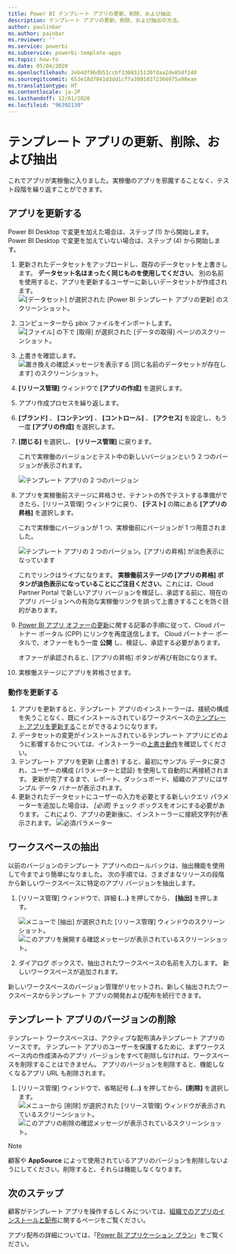 ```yaml
---
title: Power BI テンプレート アプリの更新、削除、および抽出
description: テンプレート アプリの更新、削除、および抽出の方法。
author: paulinbar
ms.author: painbar
ms.reviewer: ''
ms.service: powerbi
ms.subservice: powerbi-template-apps
ms.topic: how-to
ms.date: 05/04/2020
ms.openlocfilehash: 2eb4df96db51ccbf3308315130fdaa2de85df240
ms.sourcegitcommit: 653e18d7041d3dd1cf7a38010372366975a98eae
ms.translationtype: HT
ms.contentlocale: ja-JP
ms.lasthandoff: 12/01/2020
ms.locfileid: "96392130"
---
```

# <a name="update-delete-and-extract-template-app"></a>テンプレート アプリの更新、削除、および抽出

これでアプリが実稼働に入りました。実稼働のアプリを邪魔することなく、テスト段階を繰り返すことができます。
## <a name="update-your-app"></a>アプリを更新する

Power BI Desktop で変更を加えた場合は、ステップ (1) から開始します。 Power BI Desktop で変更を加えていない場合は、ステップ (4) から開始します。

1. 更新されたデータセットをアップロードし、既存のデータセットを上書きします。 **データセット名はまったく同じものを使用してください**。 別の名前を使用すると、アプリを更新するユーザーに新しいデータセットが作成されます。
![[データセット] が選択された [Power BI テンプレート アプリの更新] のスクリーンショット。](media/service-template-apps-update-extract-delete/power-bi-template-app-upload-dataset.png)
1. コンピューターから pbix ファイルをインポートします。
![[ファイル] の下で [取得] が選択された [データの取得] ページのスクリーンショット。](media/service-template-apps-update-extract-delete/power-bi-template-app-upload-dataset2.png)
1. 上書きを確認します。
![置き換えの確認メッセージを表示する [同じ名前のデータセットが存在します] のスクリーンショット。](media/service-template-apps-update-extract-delete/power-bi-template-app-upload-dataset3.png)

1. **[リリース管理]** ウィンドウで **[アプリの作成]** を選択します。
1. アプリ作成プロセスを繰り返します。
1. **[ブランド]** 、 **[コンテンツ]** 、 **[コントロール]** 、 **[アクセス]** を設定し、もう一度 **[アプリの作成]** を選択します。
1. **[閉じる]** を選択し、 **[リリース管理]** に戻ります。

   これで実稼働のバージョンとテスト中の新しいバージョンという 2 つのバージョンが表示されます。

    ![テンプレート アプリの 2 つのバージョン](media/service-template-apps-update-extract-delete/power-bi-template-app-update1.png)

1. アプリを実稼働前ステージに昇格させ、テナントの外でテストする準備ができたら、[リリース管理] ウィンドウに戻り、 **[テスト]** の隣にある **[アプリの昇格]** を選択します。

   これで実稼働にバージョンが 1 つ、実稼働前にバージョンが 1 つ用意されました。

   ![テンプレート アプリの 2 つのバージョン。[アプリの昇格] が淡色表示になっています](media/service-template-apps-update-extract-delete/power-bi-template-app-update2.png)

   これでリンクはライブになります。 **実稼働前ステージの [アプリの昇格] ボタンが淡色表示になっていることにご注目ください**。これには、Cloud Partner Portal で新しいアプリ バージョンを検証し、承認する前に、現在のアプリ バージョンへの有効な実稼働リンクを誤って上書きすることを防ぐ目的があります。

1. [Power BI アプリ オファーの更新](/azure/marketplace/cloud-partner-portal/power-bi/cpp-update-existing-offer)に関する記事の手順に従って、Cloud パートナー ポータル (CPP) にリンクを再度送信します。 Cloud パートナー ポータルで、オファーをもう一度 **公開** し、検証し、承認する必要があります。

   オファーが承認されると、[アプリの昇格] ボタンが再び有効になります。 
1. 実稼働ステージにアプリを昇格させます。
   
### <a name="update-behavior"></a>動作を更新する

1. アプリを更新すると、テンプレート アプリのインストーラーは、接続の構成を失うことなく、既にインストールされているワークスペースの[テンプレート アプリを更新する](service-template-apps-install-distribute.md#update-a-template-app)ことができるようになります。
1. データセットの変更がインストールされているテンプレート アプリにどのように影響するかについては、インストーラーの[上書き動作](service-template-apps-install-distribute.md#overwrite-behavior)を確認してください。
1. テンプレート アプリを更新 (上書き) すると、最初にサンプル データに戻され、ユーザーの構成 (パラメーターと認証) を使用して自動的に再接続されます。 更新が完了するまで、レポート、ダッシュボード、組織のアプリにはサンプル データ バナーが表示されます。
1. 更新されたデータセットにユーザーの入力を必要とする新しいクエリ パラメーターを追加した場合は、 *[必須]* チェック ボックスをオンにする必要があります。 これにより、アプリの更新後に、インストーラーに接続文字列が表示されます。
 ![必須パラメーター](media/service-template-apps-update-extract-delete/power-bi-template-app-upload-dataset4.png)

## <a name="extract-workspace"></a>ワークスペースの抽出
以前のバージョンのテンプレート アプリへのロールバックは、抽出機能を使用して今までより簡単になりました。 次の手順では、さまざまなリリースの段階から新しいワークスペースに特定のアプリ バージョンを抽出します。

1. [リリース管理] ウィンドウで、詳細 **(...)** を押してから、 **[抽出]** を押します。

    ![メニューで [抽出] が選択された [リリース管理] ウィンドウのスクリーンショット。](media/service-template-apps-update-extract-delete/power-bi-template-app-extract.png)
    ![このアプリを展開する確認メッセージが表示されているスクリーンショット。](media/service-template-apps-update-extract-delete/power-bi-template-app-extract-dialog.png)
2. ダイアログ ボックスで、抽出されたワークスペースの名前を入力します。 新しいワークスペースが追加されます。

新しいワークスペースのバージョン管理がリセットされ、新しく抽出されたワークスペースからテンプレート アプリの開発および配布を続行できます。

## <a name="delete-template-app-version"></a>テンプレート アプリのバージョンの削除
テンプレート ワークスペースは、アクティブな配布済みテンプレート アプリのソースです。 テンプレート アプリのユーザーを保護するために、まずワークスペース内の作成済みのアプリ バージョンをすべて削除しなければ、ワークスペースを削除することはできません。
アプリのバージョンを削除すると、機能しなくなるアプリ URL も削除されます。

1. [リリース管理] ウィンドウで、省略記号 **(...)** を押してから、**[削除]** を選択します。
 ![メニューから [削除] が選択された [リリース管理] ウィンドウが表示されているスクリーンショット。](media/service-template-apps-update-extract-delete/power-bi-template-app-delete.png)
 ![このアプリの削除の確認メッセージが表示されているスクリーンショット。](media/service-template-apps-update-extract-delete/power-bi-template-app-delete-dialog.png)

>[!NOTE]
>顧客や **AppSource** によって使用されているアプリのバージョンを削除しないようにしてください。削除すると、それらは機能しなくなります。

## <a name="next-steps"></a>次のステップ

顧客がテンプレート アプリを操作するしくみについては、[組織でのアプリのインストールと配布](service-template-apps-install-distribute.md)に関するページをご覧ください。

アプリ配布の詳細については、「[Power BI アプリケーション プラン](/azure/marketplace/cloud-partner-portal/power-bi/cpp-power-bi-offer)」をご覧ください。